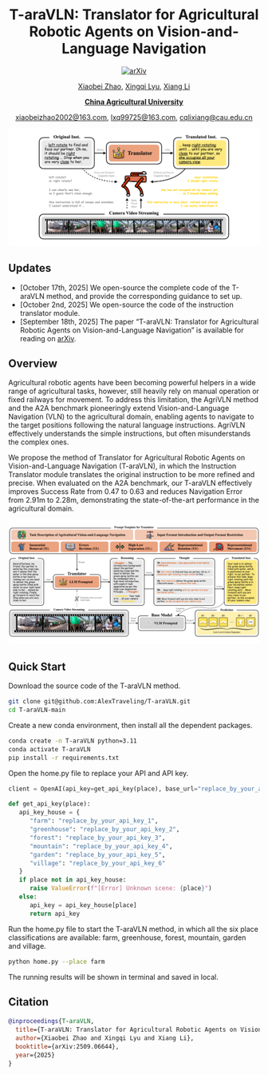 <div align="center">
<h1>T-araVLN: Translator for Agricultural Robotic Agents on Vision-and-Language Navigation</h1>
<a href="https://arxiv.org/abs/2509.06644"><img src="https://img.shields.io/badge/arXiv-2509.06644-b31b1b" alt="arXiv"></a>

[Xiaobei Zhao](https://github.com/AlexTraveling), [Xingqi Lyu](https://github.com/AlexTraveling), [Xiang Li](https://faculty.cau.edu.cn/lx_7543/)

**[China Agricultural University](https://ciee.cau.edu.cn)**

xiaobeizhao2002@163.com, lxq99725@163.com, cqlixiang@cau.edu.cn

![Overview of T-araVLN](image_for_readme/fig_teaser.jpg)
</div>

## Updates
- [October 17th, 2025] We open-source the complete code of the T-araVLN method, and provide the corresponding guidance to set up.
- [October 2nd, 2025] We open-source the code of the instruction translator module.
- [September 18th, 2025] The paper “T-araVLN: Translator for Agricultural Robotic Agents on Vision-and-Language Navigation” is available for reading on [arXiv](https://arxiv.org/abs/2509.06644).

## Overview
Agricultural robotic agents have been becoming powerful helpers in a wide range of agricultural tasks, however, still heavily rely on manual operation or fixed railways for movement. To address this limitation, the AgriVLN method and the A2A benchmark pioneeringly extend Vision-and-Language Navigation (VLN) to the agricultural domain, enabling agents to navigate to the target positions following the natural language instructions. AgriVLN effectively understands the simple instructions, but often misunderstands the complex ones.

We propose the method of Translator for Agricultural Robotic Agents on Vision-and-Language Navigation (T-araVLN), in which the Instruction Translator module translates the original instruction to be more refined and precise. When evaluated on the A2A benchmark, our T-araVLN effectively improves Success Rate from 0.47 to 0.63 and reduces Navigation Error from 2.91m to 2.28m, demonstrating the state-of-the-art performance in the agricultural domain.

![Method of T-araVLN](image_for_readme/fig_method.jpeg)

## Quick Start
Download the source code of the T-araVLN method.
```bash
git clone git@github.com:AlexTraveling/T-araVLN.git
cd T-araVLN-main
```
Create a new conda environment, then install all the dependent packages.
```bash
conda create -n T-araVLN python=3.11
conda activate T-araVLN
pip install -r requirements.txt
```
Open the home.py file to replace your API and API key.
```python
client = OpenAI(api_key=get_api_key(place), base_url="replace_by_your_api")
```
```python
def get_api_key(place):
   api_key_house = {
      "farm": "replace_by_your_api_key_1",
      "greenhouse": "replace_by_your_api_key_2",
      "forest": "replace_by_your_api_key_3",
      "mountain": "replace_by_your_api_key_4",
      "garden": "replace_by_your_api_key_5",
      "village": "replace_by_your_api_key_6"
   }
   if place not in api_key_house:
      raise ValueError(f"[Error] Unknown scene: {place}")
   else:
      api_key = api_key_house[place]
      return api_key
```
Run the home.py file to start the T-araVLN method, in which all the six place classifications are available: farm, greenhouse, forest, mountain, garden and village.
```bash
python home.py --place farm
```
The running results will be shown in terminal and saved in local.

## Citation
```bibtex
@inproceedings{T-araVLN,
  title={T-araVLN: Translator for Agricultural Robotic Agents on Vision-and-Language Navigation},
  author={Xiaobei Zhao and Xingqi Lyu and Xiang Li},
  booktitle={arXiv:2509.06644},
  year={2025}
}
```